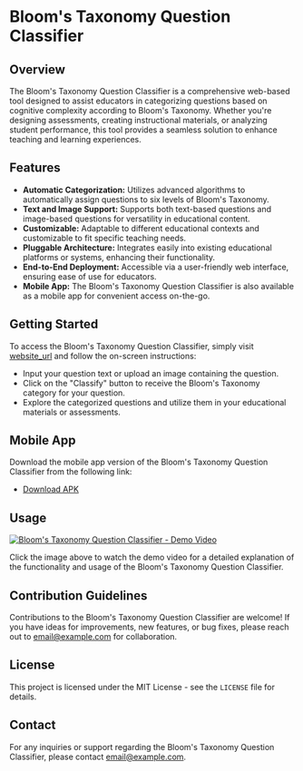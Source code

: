 # Bloom's Taxonomy Question Classifier

## Overview
The Bloom's Taxonomy Question Classifier is a comprehensive web-based tool designed to assist educators in categorizing questions based on cognitive complexity according to Bloom's Taxonomy. Whether you're designing assessments, creating instructional materials, or analyzing student performance, this tool provides a seamless solution to enhance teaching and learning experiences.

## Features
- **Automatic Categorization:** Utilizes advanced algorithms to automatically assign questions to six levels of Bloom's Taxonomy.
- **Text and Image Support:** Supports both text-based questions and image-based questions for versatility in educational content.
- **Customizable:** Adaptable to different educational contexts and customizable to fit specific teaching needs.
- **Pluggable Architecture:** Integrates easily into existing educational platforms or systems, enhancing their functionality.
- **End-to-End Deployment:** Accessible via a user-friendly web interface, ensuring ease of use for educators.
- **Mobile App:** The Bloom's Taxonomy Question Classifier is also available as a mobile app for convenient access on-the-go.

## Getting Started
To access the Bloom's Taxonomy Question Classifier, simply visit [website_url](website_url) and follow the on-screen instructions:
- Input your question text or upload an image containing the question.
- Click on the "Classify" button to receive the Bloom's Taxonomy category for your question.
- Explore the categorized questions and utilize them in your educational materials or assessments.

## Mobile App
Download the mobile app version of the Bloom's Taxonomy Question Classifier from the following link:
- [Download APK](apk_download_url)

## Usage

[![Bloom's Taxonomy Question Classifier - Demo Video](https://img.youtube.com/vi/KqI7WOVIF8c/0.jpg)](https://www.youtube.com/watch?v=KqI7WOVIF8c&list=PLMb6dm0lYNdNX0ijJ1ALZ2y7oVENHsh_L)

Click the image above to watch the demo video for a detailed explanation of the functionality and usage of the Bloom's Taxonomy Question Classifier.


## Contribution Guidelines
Contributions to the Bloom's Taxonomy Question Classifier are welcome! If you have ideas for improvements, new features, or bug fixes, please reach out to [email@example.com](mailto:email@example.com) for collaboration.

## License
This project is licensed under the MIT License - see the `LICENSE` file for details.

## Contact
For any inquiries or support regarding the Bloom's Taxonomy Question Classifier, please contact [email@example.com](mailto:email@example.com).
